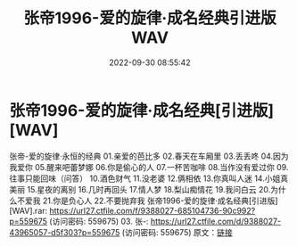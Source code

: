 ﻿---
title: 张帝1996-爱的旋律·成名经典引进版WAV
date: 2022-09-30 08:55:42
categories: WAV车载音乐、镜像
tags: 华语中文
---
# 张帝1996-爱的旋律·成名经典[引进版][WAV]

张帝-爱的旋律·永恒的经典
01.亲爱的芭比多
02.春天在车厢里
03.丢丢咚
04.因为我爱你
05.醒来吧蕾梦娜
06.你是偷心的人
07.一杯苦咖啡
08.当作没有爱过你
09.往事只能回味（问答）
10.酒色财气
11.没老婆
12.俩相依
13.你真叫人迷
14.小姐真美丽
15.星夜的离别
16.几时再回头
17.情人梦
18.梨山痴情花
19.我问白云
20.为什么不爱我
21.你是负心人
22.不要抛弃我
张帝1996-爱的旋律·成名经典[引进版][WAV].rar: https://url27.ctfile.com/f/9388027-685104736-90c992?p=559675
(访问密码: 559675)
03. 张-: https://url27.ctfile.com/d/9388027-43965057-d5f303?p=559675
(访问密码: 559675)
原文：[链接](https://blog.sina.com.cn/s/blog_1647c7e7601030zok.html)